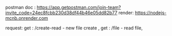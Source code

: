 postman doc : https://app.getpostman.com/join-team?invite_code=24ec8fcbb230d38df44b46e05dd82b77
render: https://nodejs-mcnb.onrender.com

request:
get : /create-read - new file create ,
get : /file - read file,

